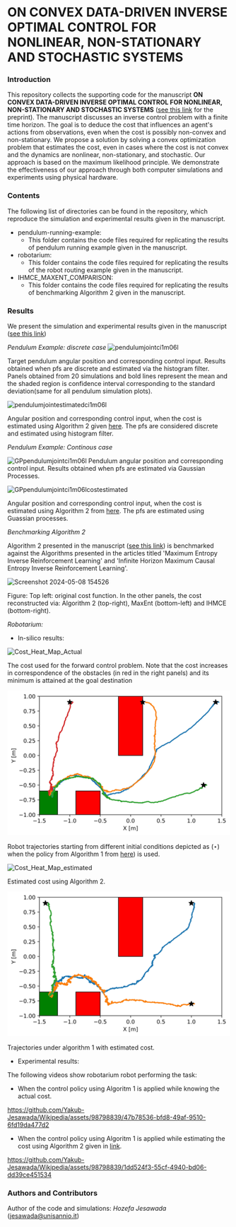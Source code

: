 # ON CONVEX DATA-DRIVEN INVERSE OPTIMAL CONTROL FOR NONLINEAR, NON-STATIONARY AND STOCHASTIC SYSTEMS
### Introduction
This repository collects the supporting code for the manuscript **ON CONVEX DATA-DRIVEN INVERSE OPTIMAL CONTROL FOR NONLINEAR, NON-STATIONARY AND STOCHASTIC SYSTEMS** ([see this link](https://arxiv.org/abs/2306.13928) for the preprint). The manuscript discusses an inverse control problem with a finite time horizon. The goal is to deduce the cost that influences an agent's actions from observations, even when the cost is possibly non-convex and non-stationary. We propose a solution by solving a convex optimization problem that estimates the cost, even in cases where the cost is not convex and the dynamics are nonlinear, non-stationary, and stochastic. Our approach is based on the maximum likelihood principle. We demonstrate the effectiveness of our approach through both computer simulations and experiments using physical hardware.

### Contents
The following list of directories can be found in the repository, which reproduce the simulation and experimental results given in the manuscript.
- pendulum-running-example:
  - This folder contains the code files required for replicating the results of pendulum running example given in the manuscript.
- robotarium:
  - This folder contains the code files required for replicating the results of the robot routing example given in the manuscript.
- IHMCE_MAXENT_COMPARISON:
  - This folder contains the code files required for replicating the results of benchmarking Algorithm 2 given in the manuscript. 

### Results
We present the simulation and experimental results given in the manuscript ([see this link](https://arxiv.org/abs/2306.13928))

*Pendulum Example: discrete case*
![pendulumjointci1m06l](https://github.com/GIOVRUSSO/Control-Group-Code/assets/62793703/2984b2ce-6b53-4627-a838-e368a1b55124)

Target pendulum angular position and corresponding control input.  Results obtained when pfs are discrete and estimated via the histogram filter.  Panels obtained from $20$ simulations and bold lines represent the mean and the shaded region is confidence interval corresponding to the standard deviation(same for all pendulum simulation plots).


![pendulumjointestimatedci1m06l](https://github.com/GIOVRUSSO/Control-Group-Code/assets/62793703/56d59a10-5ea0-4f10-b8ca-26cb157c2990)

Angular position and corresponding control input, when the cost is estimated using Algorithm 2 given [here](https://github.com/GIOVRUSSO/Control-Group-Code/blob/master/Inverse_Data-Driven_Probabilistic_Optimal_Control/Paper_preprint.pdf). The pfs are considered discrete and estimated using histogram filter.

*Pendulum Example: Continous case*

![GPpendulumjointci1m06l](https://github.com/GIOVRUSSO/Control-Group-Code/assets/62793703/ce5191e2-11ca-4ae7-9f52-681c29b07ce7)
Pendulum angular position and corresponding control input. Results obtained when pfs are estimated via Gaussian Processes. 

![GPpendulumjointci1m06lcostestimated](https://github.com/GIOVRUSSO/Control-Group-Code/assets/62793703/b6994305-c5e5-47c9-b47b-892badb601fb)

Angular position and corresponding control input, when the cost is estimated using Algorithm 2 from [here](https://github.com/GIOVRUSSO/Control-Group-Code/blob/master/Inverse_Data-Driven_Probabilistic_Optimal_Control/Paper_preprint.pdf). The pfs are estimated using Guassian processes.

*Benchmarking Algorithm 2*

Algorithm 2 presented in the manuscript ([see this link](https://arxiv.org/abs/2306.13928)) is benchmarked against the Algorithms presented in the articles titled 'Maximum Entropy Inverse Reinforcement Learning' and 'Infinite Horizon Maximum Causal Entropy Inverse Reinforcement Learning'. 

<img width="650" alt="Screenshot 2024-05-08 154526" src="https://github.com/GIOVRUSSO/Control-Group-Code/assets/62793703/f933c271-4d55-48c6-accc-ae7352b7c4b2">

Figure: Top left: original cost function. In the other panels, the cost reconstructed via: Algorithm 2 (top-right), MaxEnt
(bottom-left) and IHMCE (bottom-right).

*Robotarium:*
- In-silico results:

![Cost_Heat_Map_Actual](https://github.com/GIOVRUSSO/Control-Group-Code/assets/62793703/91936520-70f7-48c9-b9e2-543bc7fa9e0c)

The cost used for the forward control problem.  Note that the cost increases in correspondence of the obstacles (in red in the right panels)  and its minimum is attained at the goal destination

![ALT Text](https://github.com/GIOVRUSSO/Control-Group-Code/blob/master/Inverse_Data-Driven_Probabilistic_Optimal_Control/robotarium/Training_Trajectories.jpg)

Robot trajectories starting from different initial conditions depicted as $(\star)$ when the policy from Algorithm 1 from [here](https://github.com/GIOVRUSSO/Control-Group-Code/blob/master/Inverse_Data-Driven_Probabilistic_Optimal_Control/Paper_preprint.pdf)) is used.

![Cost_Heat_Map_estimated](https://github.com/GIOVRUSSO/Control-Group-Code/assets/62793703/5113f33c-7e94-4c2b-b2e3-5dee856f44f2)

Estimated cost using Algorithm 2.


![Alt text](https://github.com/GIOVRUSSO/Control-Group-Code/blob/master/Inverse_Data-Driven_Probabilistic_Optimal_Control/robotarium/Test_Trajectories.jpg)

Trajectories under algorithm 1 with estimated cost.




- Experimental results:

The following videos show robotarium robot performing the task:
  - When the control policy using Algoritm 1 is applied while knowing the actual cost.


https://github.com/Yakub-Jesawada/Wikipedia/assets/98798839/47b78536-bfd8-49af-9510-6fd19da477d2

  - When the control policy using Algoritm 1 is applied while estimating the cost using Algorithm 2 given in [link](https://github.com/GIOVRUSSO/Control-Group-Code/blob/master/Inverse_Data-Driven_Probabilistic_Optimal_Control/Paper_preprint.pdf).

https://github.com/Yakub-Jesawada/Wikipedia/assets/98798839/1dd524f3-55cf-4940-bd06-dd39ce451534

### Authors and Contributors 
Author of the code and simulations: *Hozefa Jesawada* (jesawada@unisannio.it)
